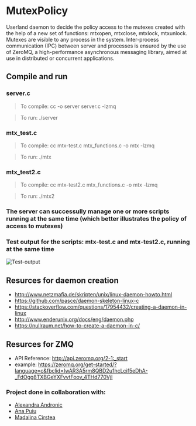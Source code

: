 # MutexPolicy

Userland daemon to decide the policy access to the mutexes created with the help of a new set of functions: mtxopen, mtxclose, mtxlock, mtxunlock. Mutexes are visible to any process in the system.
Inter-process communication (IPC) between server and processes is ensured by the use of ZeroMQ, a high-performance asynchronous messaging library, aimed at use in distributed or concurrent applications. 

## Compile and run
### server.c
> To compile:  	cc -o server server.c -lzmq

> To run:		    ./server

### mtx_test.c
> To compile:  	cc mtx-test.c mtx_functions.c -o mtx -lzmq

> To run:		    ./mtx

### mtx_test2.c
> To compile:  	cc mtx-test2.c mtx_functions.c -o mtx -lzmq

> To run:		    ./mtx2

### The server can successully manage one or more scripts running at the same time (which better illustrates the policy of access to mutexes)

### Test output for the scripts: mtx-test.c and mtx-test2.c, running at the same time
![Test-output](https://user-images.githubusercontent.com/57111995/74101258-a404f580-4b40-11ea-9e14-79868f9a5cfc.png)

## Resurces for daemon creation
- http://www.netzmafia.de/skripten/unix/linux-daemon-howto.html
- https://github.com/pasce/daemon-skeleton-linux-c
- https://stackoverflow.com/questions/17954432/creating-a-daemon-in-linux
- http://www.enderunix.org/docs/eng/daemon.php
- https://nullraum.net/how-to-create-a-daemon-in-c/

## Resurces for ZMQ
- API Reference: http://api.zeromq.org/2-1:_start
- example: https://zeromq.org/get-started/?language=c&fbclid=IwAR3A5rm8QBD2u1hcLcif5eDhA-_FdOgg8TXBGeYXFvvtFoov_4THd770VjI

### Project done in collaboration with:
- [Alexandra Andronic](https://github.com/andronicaa)
- [Ana Puiu](https://github.com/AMAPuiu)
- [Madalina Cirstea](https://github.com/madalina-cirstea) 
